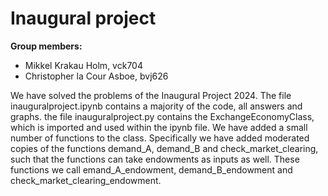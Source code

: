 # Inaugural project

**Group members:**
- Mikkel Krakau Holm, vck704
- Christopher la Cour Asboe, bvj626

We have solved the problems of the Inaugural Project 2024.
The file inauguralproject.ipynb contains a majority of the code, all answers and graphs.
the file inauguralproject.py contains the ExchangeEconomyClass, which is imported and used within the ipynb file. We have added a small number of functions to the class. Specifically we have added moderated copies of the functions demand_A, demand_B and check_market_clearing, such that the functions can take endowments as inputs as well. These functions we call emand_A_endowment, demand_B_endowment and check_market_clearing_endowment.